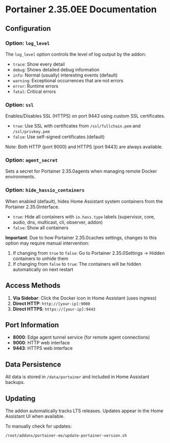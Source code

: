 # Portainer 2.35.0EE Documentation

## Configuration

### Option: `log_level`

The `log_level` option controls the level of log output by the addon:
- `trace`: Show every detail
- `debug`: Shows detailed debug information
- `info`: Normal (usually) interesting events (default)
- `warning`: Exceptional occurrences that are not errors
- `error`: Runtime errors
- `fatal`: Critical errors

### Option: `ssl`

Enables/Disables SSL (HTTPS) on port 9443 using custom SSL certificates.
- `true`: Use SSL with certificates from `/ssl/fullchain.pem` and `/ssl/privkey.pem`
- `false`: Use self-signed certificates (default)

Note: Both HTTP (port 9000) and HTTPS (port 9443) are always available.

### Option: `agent_secret`

Sets a secret for Portainer 2.35.0agents when managing remote Docker environments.

### Option: `hide_hassio_containers`

When enabled (default), hides Home Assistant system containers from the Portainer 2.35.0interface.
- `true`: Hide all containers with `io.hass.type` labels (supervisor, core, audio, dns, multicast, cli, observer, addon)
- `false`: Show all containers

**Important**: Due to how Portainer 2.35.0caches settings, changes to this option may require manual intervention:
1. If changing from `true` to `false`: Go to Portainer 2.35.0Settings → Hidden containers to unhide them
2. If changing from `false` to `true`: The containers will be hidden automatically on next restart

## Access Methods

1. **Via Sidebar**: Click the Docker icon in Home Assistant (uses ingress)
2. **Direct HTTP**: `http://[your-ip]:9000`
3. **Direct HTTPS**: `https://[your-ip]:9443`

## Port Information

- **8000**: Edge agent tunnel service (for remote agent connections)
- **9000**: HTTP web interface
- **9443**: HTTPS web interface

## Data Persistence

All data is stored in `/data/portainer` and included in Home Assistant backups.

## Updating

The addon automatically tracks LTS releases. Updates appear in the Home Assistant UI when available.

To manually check for updates:
```bash
/root/addons/portainer-ee/update-portainer-version.sh
```

